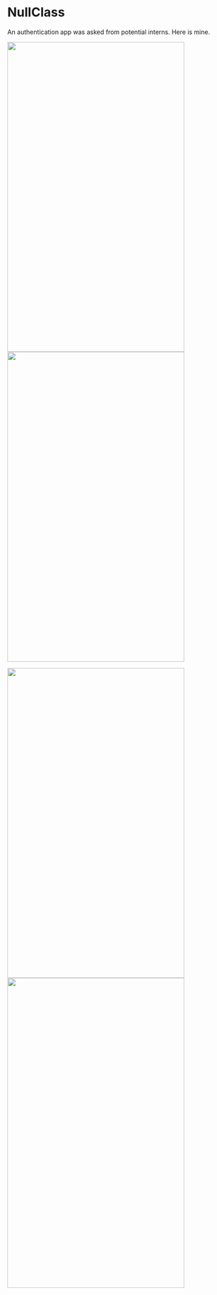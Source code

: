 # NullClass
An authentication app was asked from potential interns. Here is mine.

<img src = "https://user-images.githubusercontent.com/80821238/160766116-418da40a-0bdc-47cf-8bae-d171dbae3b86.jpg" width = "400" height = "700"><img src = "https://user-images.githubusercontent.com/80821238/160766278-f56c8630-fcd0-431d-bdfa-2cfbdfbdf3be.jpg" width = "400" height = "700">

<img src = "https://user-images.githubusercontent.com/80821238/160768439-bf859a9e-56e0-4e77-b3e6-caf1b09ab239.jpg" width = "400" height = "700"><img src = "https://user-images.githubusercontent.com/80821238/160768449-2501a9de-3009-4045-a2c7-a9ea5305fc55.jpg" width = "400" height = "700">
